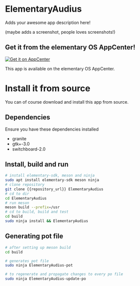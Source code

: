 # ElementaryAudius 

Adds your awesome app description here!

(maybe adds a screenshot, people loves screenshots!)

## Get it from the elementary OS AppCenter!

[![Get it on AppCenter](https://appcenter.elementary.io/badge.svg)](https://appcenter.elementary.io/ElementaryAudius)

This app is available on the elementary OS AppCenter.

# Install it from source

You can of course download and install this app from source.

## Dependencies

Ensure you have these dependencies installed

* granite
* gtk+-3.0
* switchboard-2.0

## Install, build and run

```bash
# install elementary-sdk, meson and ninja 
sudo apt install elementary-sdk meson ninja
# clone repository
git clone {{repository_url}} ElementaryAudius
# cd to dir
cd ElementaryAudius
# run meson
meson build --prefix=/usr
# cd to build, build and test
cd build
sudo ninja install && ElementaryAudius
```

## Generating pot file

```bash
# after setting up meson build
cd build

# generates pot file
sudo ninja ElementaryAudius-pot

# to regenerate and propagate changes to every po file
sudo ninja ElementaryAudius-update-po
```
